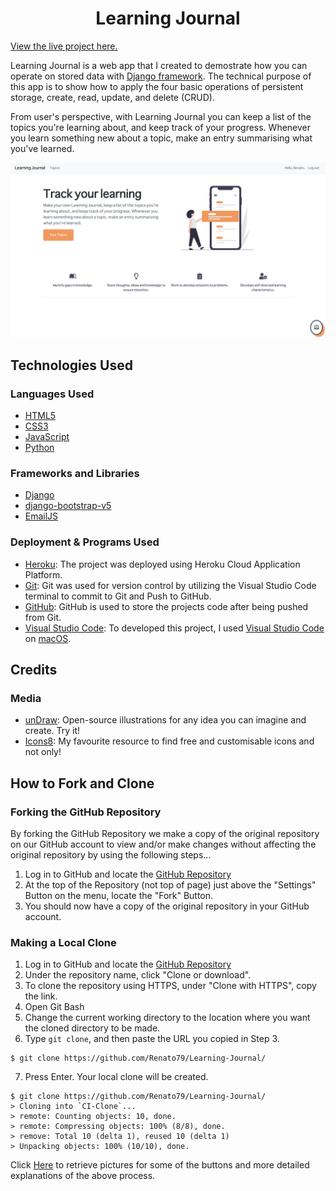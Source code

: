 <h1 align="center">Learning Journal</h1>

[View the live project here.](https://learning-journal-online.herokuapp.com/)

Learning Journal is a web app that I created to demostrate how you can operate on stored data with [Django framework](https://www.djangoproject.com/). The technical purpose of this app is to show how to apply the four basic operations of persistent storage, create, read, update, and delete (CRUD).

From user's perspective, with Learning Journal you can keep a list of the topics you're learning about, and keep track of your progress. Whenever you learn something new about a topic, make an entry summarising what you've learned.

<p align="center">
  <img width="700" height="auto" src="/learning_journals/static/images/appimg.png">
</p>

## Technologies Used
### Languages Used

- [HTML5](https://en.wikipedia.org/wiki/HTML5)
- [CSS3](https://en.wikipedia.org/wiki/Cascading_Style_Sheets)
- [JavaScript](https://en.wikipedia.org/wiki/JavaScript)
- [Python](https://en.wikipedia.org/wiki/Python_(programming_language))

### Frameworks and Libraries
- [Django](https://www.djangoproject.com/)
- [django-bootstrap-v5](https://django-bootstrap-v5.readthedocs.io/)
- [EmailJS](https://www.emailjs.com/)

### Deployment & Programs Used
- [Heroku](https://www.heroku.com/): The project was deployed using Heroku Cloud Application Platform.
- [Git](https://git-scm.com/): Git was used for version control by utilizing the Visual Studio Code terminal to commit to Git and Push to GitHub.
- [GitHub](https://github.com/Renato79/Learning-Journal): GitHub is used to store the projects code after being pushed from Git.
- [Visual Studio Code](https://www.visualstudio.com/): To developed this project, I used [Visual Studio Code](https://code.visualstudio.com/) on [macOS](https://en.wikipedia.org/wiki/MacOS).

## Credits
### Media
- [unDraw](https://undraw.co/): Open-source illustrations for any idea you can imagine and create. Try it!
- [Icons8](https://icons8.com/): My favourite resource to find free and customisable icons and not only!

## How to Fork and Clone
### Forking the GitHub Repository

By forking the GitHub Repository we make a copy of the original repository on our GitHub account to view and/or make changes without affecting the original repository by using the following steps...

1. Log in to GitHub and locate the [GitHub Repository](https://github.com/Renato79/Learning-Journal)
2. At the top of the Repository (not top of page) just above the "Settings" Button on the menu, locate the "Fork" Button.
3. You should now have a copy of the original repository in your GitHub account.

### Making a Local Clone

1. Log in to GitHub and locate the [GitHub Repository](https://github.com/Renato79/Learning-Journal)
2. Under the repository name, click "Clone or download".
3. To clone the repository using HTTPS, under "Clone with HTTPS", copy the link.
4. Open Git Bash
5. Change the current working directory to the location where you want the cloned directory to be made.
6. Type `git clone`, and then paste the URL you copied in Step 3.

```
$ git clone https://github.com/Renato79/Learning-Journal/
```

7. Press Enter. Your local clone will be created.

```
$ git clone https://github.com/Renato79/Learning-Journal/
> Cloning into `CI-Clone`...
> remote: Counting objects: 10, done.
> remote: Compressing objects: 100% (8/8), done.
> remove: Total 10 (delta 1), reused 10 (delta 1)
> Unpacking objects: 100% (10/10), done.
```

Click [Here](https://help.github.com/en/github/creating-cloning-and-archiving-repositories/cloning-a-repository#cloning-a-repository-to-github-desktop) to retrieve pictures for some of the buttons and more detailed explanations of the above process.